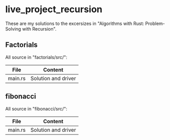 # live_project_recursion

These are my solutions to the excersizes in "Algorithms with Rust: Problem-Solving with Recursion". 

## Factorials

All source in "factorials/src/":

| File       | Content                         |
| -----------| ------------------------------- |
| main.rs    | Solution and driver             |

## fibonacci

All source in "fibonacci/src/":

| File       | Content                         |
| -----------| ------------------------------- |
| main.rs    | Solution and driver             |


